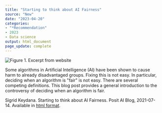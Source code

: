```yaml
---
title: "Starting to think about AI Fairness"
source: "New"
date: "2023-04-20"
categories:
- "*Recommendation"
- 2023
- Data science
output: html_document
page_update: complete
---
```


![Figure 1. Excerpt from website](http://www.pmean.com/new-images/23/ai-fairness-01.png)

<div class="notes">

Some algorithms in Artificial Intelligence (AI) have been shown to cause harm to already disadvantaged groups. Fixing this is not easy. In particular, deciding when an algorithm is "fair" is not easy. There are several competing definitions. This blog post provides a general introduction to the controversy of deciding when an algorithm is fair.

Sigrid Keydana. Starting to think about AI Fairness. Posit AI Blog, 2021-07-14. Available in [html format][key1].

[key1]: https://magrittr.tidyverse.org/reference/aliases.html

</div>
